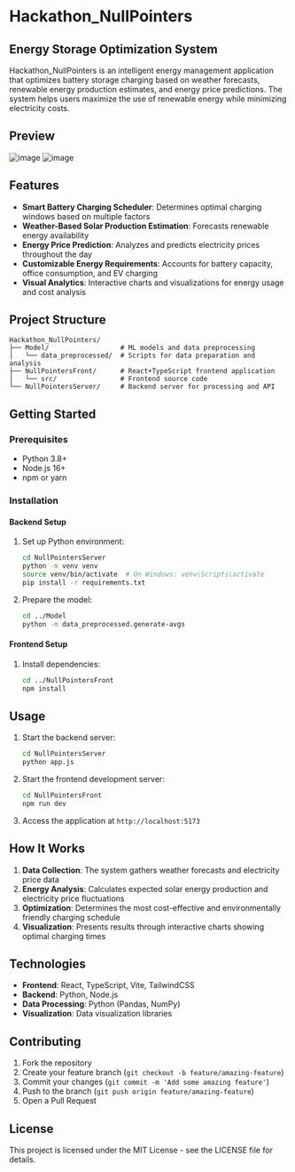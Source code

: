 # Hackathon_NullPointers

## Energy Storage Optimization System

Hackathon_NullPointers is an intelligent energy management application that optimizes battery storage charging based on weather forecasts, renewable energy production estimates, and energy price predictions. The system helps users maximize the use of renewable energy while minimizing electricity costs.

## Preview
![image](https://github.com/user-attachments/assets/46b1dd66-6608-49b1-ae20-c6d713a95170)
![image](https://github.com/user-attachments/assets/ef857925-2f04-481f-a00c-7e189e5a9a4b)




## Features

- **Smart Battery Charging Scheduler**: Determines optimal charging windows based on multiple factors
- **Weather-Based Solar Production Estimation**: Forecasts renewable energy availability
- **Energy Price Prediction**: Analyzes and predicts electricity prices throughout the day
- **Customizable Energy Requirements**: Accounts for battery capacity, office consumption, and EV charging
- **Visual Analytics**: Interactive charts and visualizations for energy usage and cost analysis

## Project Structure

```
Hackathon_NullPointers/
├── Model/                  # ML models and data preprocessing
│   └── data_preprocessed/  # Scripts for data preparation and analysis
├── NullPointersFront/      # React+TypeScript frontend application
│   └── src/                # Frontend source code
└── NullPointersServer/     # Backend server for processing and API
```

## Getting Started

### Prerequisites

- Python 3.8+
- Node.js 16+
- npm or yarn

### Installation

#### Backend Setup

1. Set up Python environment:
   ```bash
   cd NullPointersServer
   python -m venv venv
   source venv/bin/activate  # On Windows: venv\Scripts\activate
   pip install -r requirements.txt
   ```

2. Prepare the model:
   ```bash
   cd ../Model
   python -m data_preprocessed.generate-avgs
   ```

#### Frontend Setup

1. Install dependencies:
   ```bash
   cd ../NullPointersFront
   npm install
   ```

## Usage

1. Start the backend server:
   ```bash
   cd NullPointersServer
   python app.js
   ```

2. Start the frontend development server:
   ```bash
   cd NullPointersFront
   npm run dev
   ```

3. Access the application at `http://localhost:5173`

## How It Works

1. **Data Collection**: The system gathers weather forecasts and electricity price data
2. **Energy Analysis**: Calculates expected solar energy production and electricity price fluctuations
3. **Optimization**: Determines the most cost-effective and environmentally friendly charging schedule
4. **Visualization**: Presents results through interactive charts showing optimal charging times

## Technologies

- **Frontend**: React, TypeScript, Vite, TailwindCSS
- **Backend**: Python, Node.js
- **Data Processing**: Python (Pandas, NumPy)
- **Visualization**: Data visualization libraries

## Contributing

1. Fork the repository
2. Create your feature branch (`git checkout -b feature/amazing-feature`)
3. Commit your changes (`git commit -m 'Add some amazing feature'`)
4. Push to the branch (`git push origin feature/amazing-feature`)
5. Open a Pull Request

## License

This project is licensed under the MIT License - see the LICENSE file for details.
